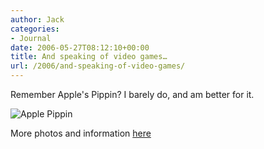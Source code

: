 ```yaml
---
author: Jack
categories:
- Journal
date: 2006-05-27T08:12:10+00:00
title: And speaking of video games…
url: /2006/and-speaking-of-video-games/
---
```


Remember Apple's Pippin? I barely do, and am better for it. 


<img id="image1254" src="http://baty.net/files/pippin.jpg" alt="Apple Pippin" /> 

More photos and information [here](<http://www.macgeek.org/museum/pippin/photoalbum.html>)